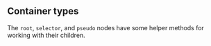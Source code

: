 ## Container types

The `root`, `selector`, and `pseudo` nodes have some helper methods for working
with their children.
